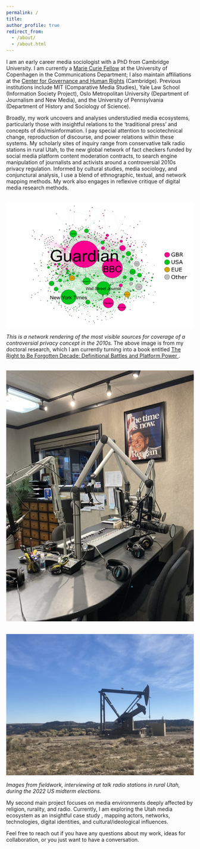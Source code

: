 ```yaml
---
permalink: /
title: 
author_profile: true
redirect_from: 
  - /about/
  - /about.html
---
```

I am an early career media sociologist with a PhD from Cambridge University. I am currently a [Marie Curie Fellow](https://cordis.europa.eu/project/id/101109725) at the University of Copenhagen in the Communications Department; I also maintain affiliations at <!--the Berkman Klein Center (Harvard) and --> the [Center for Governance and Human Rights](https://www.cghr.polis.cam.ac.uk/) (Cambridge). Previous institutions include MIT (Comparative Media Studies), Yale Law School (Information Society Project), Oslo Metropolitan University (Department of Journalism and New Media), and the University of Pennsylvania (Department of History and Sociology of Science).

Broadly, my work uncovers and analyses understudied media ecosystems, particularly those with insightful relations to the ‘traditional press’ and concepts of dis/misinformation. I pay special attention to sociotechnical change, reproduction of discourse, and power relations within these systems. My scholarly sites of inquiry range from conservative talk radio stations in rural Utah, to the new global network of fact checkers funded by social media platform content moderation contracts, to search engine manipulation of journalists and activists around a controversial 2010s privacy regulation. Informed by cultural studies, media sociology, and conjunctural analysis, I use a blend of ethnographic, textual, and network mapping methods. My work also engages in reflexive critique of digital media research methods.

<!--I am also an academic affiliate at the [Berkman Klein Center](https://cyber.harvard.edu/story/2023-07/berkman-klein-center-announces-incoming-2023-2024-fellows) (Harvard University). --> 


<br/><img src='/images/rtbf-mapping.png'>

<i>This is a network rendering of the most visible sources for coverage of a controversial privacy concept in the 2010s.</i> The above image is from my doctoral research, which I am currently turning into a book entitled <u> The Right to Be Forgotten Decade: Definitional Battles and Platform Power </u>.


<br/><img src='/images/radio-station.jpeg'>

<br/><img src='/images/oil-carbon.jpeg'>

<i>Images from fieldwork, interviewing at talk radio stations in rural Utah, during the 2022 US midterm elections.</i>

My second main project focuses on media environments deeply affected by religion, rurality, and radio. Currently, I am exploring the Utah media ecosystem as an insightful case study , mapping actors, networks, technologies, digital identities, and cultural/ideological influences.



 
Feel free to reach out if you have any questions about my work, ideas for collaboration, or you just want to have a conversation. 



